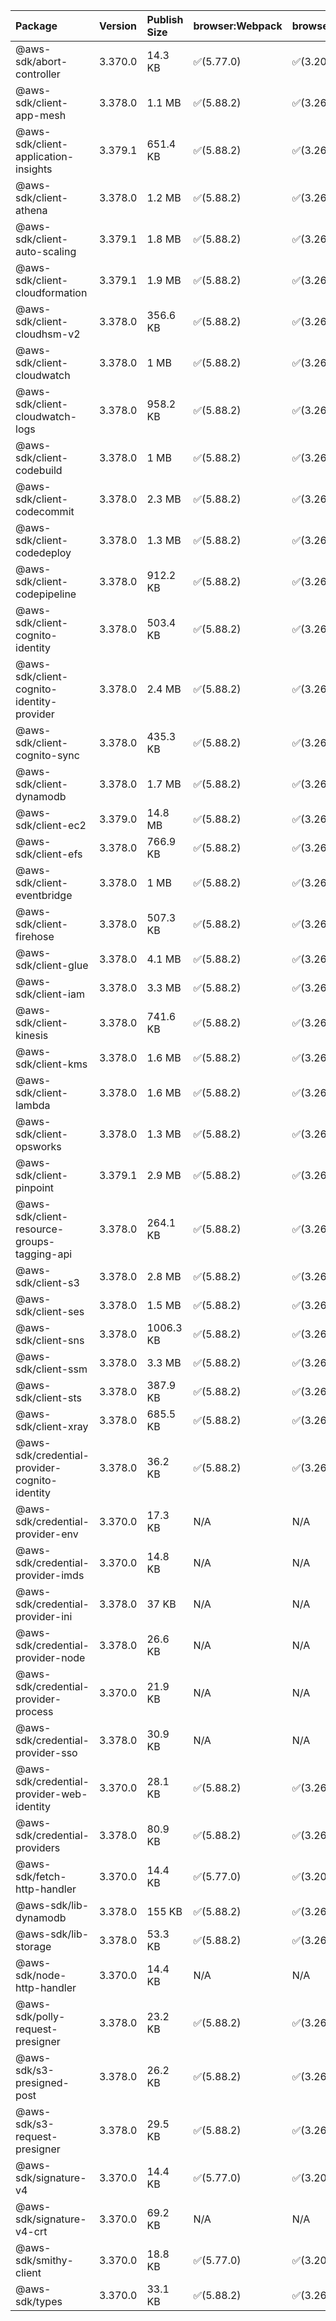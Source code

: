 | Package | Version | Publish Size | browser:Webpack | browser:Rollup | browser:EsBuild |
| :------ | :------ | :----------- | :------ | :----- | :------- |
|@aws-sdk/abort-controller|3.370.0|14.3 KB|✅(5.77.0)|✅(3.20.2)|✅(0.17.15)|
|@aws-sdk/client-app-mesh|3.378.0|1.1 MB|✅(5.88.2)|✅(3.26.3)|✅(0.18.15)|
|@aws-sdk/client-application-insights|3.379.1|651.4 KB|✅(5.88.2)|✅(3.26.3)|✅(0.18.15)|
|@aws-sdk/client-athena|3.378.0|1.2 MB|✅(5.88.2)|✅(3.26.3)|✅(0.18.15)|
|@aws-sdk/client-auto-scaling|3.379.1|1.8 MB|✅(5.88.2)|✅(3.26.3)|✅(0.18.15)|
|@aws-sdk/client-cloudformation|3.379.1|1.9 MB|✅(5.88.2)|✅(3.26.3)|✅(0.18.15)|
|@aws-sdk/client-cloudhsm-v2|3.378.0|356.6 KB|✅(5.88.2)|✅(3.26.3)|✅(0.18.15)|
|@aws-sdk/client-cloudwatch|3.378.0|1 MB|✅(5.88.2)|✅(3.26.3)|✅(0.18.15)|
|@aws-sdk/client-cloudwatch-logs|3.378.0|958.2 KB|✅(5.88.2)|✅(3.26.3)|✅(0.18.15)|
|@aws-sdk/client-codebuild|3.378.0|1 MB|✅(5.88.2)|✅(3.26.3)|✅(0.18.15)|
|@aws-sdk/client-codecommit|3.378.0|2.3 MB|✅(5.88.2)|✅(3.26.3)|✅(0.18.15)|
|@aws-sdk/client-codedeploy|3.378.0|1.3 MB|✅(5.88.2)|✅(3.26.3)|✅(0.18.15)|
|@aws-sdk/client-codepipeline|3.378.0|912.2 KB|✅(5.88.2)|✅(3.26.3)|✅(0.18.15)|
|@aws-sdk/client-cognito-identity|3.378.0|503.4 KB|✅(5.88.2)|✅(3.26.3)|✅(0.18.15)|
|@aws-sdk/client-cognito-identity-provider|3.378.0|2.4 MB|✅(5.88.2)|✅(3.26.3)|✅(0.18.15)|
|@aws-sdk/client-cognito-sync|3.378.0|435.3 KB|✅(5.88.2)|✅(3.26.3)|✅(0.18.15)|
|@aws-sdk/client-dynamodb|3.378.0|1.7 MB|✅(5.88.2)|✅(3.26.3)|✅(0.18.15)|
|@aws-sdk/client-ec2|3.379.0|14.8 MB|✅(5.88.2)|✅(3.26.3)|✅(0.18.15)|
|@aws-sdk/client-efs|3.378.0|766.9 KB|✅(5.88.2)|✅(3.26.3)|✅(0.18.15)|
|@aws-sdk/client-eventbridge|3.378.0|1 MB|✅(5.88.2)|✅(3.26.3)|✅(0.18.15)|
|@aws-sdk/client-firehose|3.378.0|507.3 KB|✅(5.88.2)|✅(3.26.3)|✅(0.18.15)|
|@aws-sdk/client-glue|3.378.0|4.1 MB|✅(5.88.2)|✅(3.26.3)|✅(0.18.15)|
|@aws-sdk/client-iam|3.378.0|3.3 MB|✅(5.88.2)|✅(3.26.3)|✅(0.18.15)|
|@aws-sdk/client-kinesis|3.378.0|741.6 KB|✅(5.88.2)|✅(3.26.3)|✅(0.18.15)|
|@aws-sdk/client-kms|3.378.0|1.6 MB|✅(5.88.2)|✅(3.26.3)|✅(0.18.15)|
|@aws-sdk/client-lambda|3.378.0|1.6 MB|✅(5.88.2)|✅(3.26.3)|✅(0.18.15)|
|@aws-sdk/client-opsworks|3.378.0|1.3 MB|✅(5.88.2)|✅(3.26.3)|✅(0.18.15)|
|@aws-sdk/client-pinpoint|3.379.1|2.9 MB|✅(5.88.2)|✅(3.26.3)|✅(0.18.15)|
|@aws-sdk/client-resource-groups-tagging-api|3.378.0|264.1 KB|✅(5.88.2)|✅(3.26.3)|✅(0.18.15)|
|@aws-sdk/client-s3|3.378.0|2.8 MB|✅(5.88.2)|✅(3.26.3)|✅(0.18.15)|
|@aws-sdk/client-ses|3.378.0|1.5 MB|✅(5.88.2)|✅(3.26.3)|✅(0.18.15)|
|@aws-sdk/client-sns|3.378.0|1006.3 KB|✅(5.88.2)|✅(3.26.3)|✅(0.18.15)|
|@aws-sdk/client-ssm|3.378.0|3.3 MB|✅(5.88.2)|✅(3.26.3)|✅(0.18.15)|
|@aws-sdk/client-sts|3.378.0|387.9 KB|✅(5.88.2)|✅(3.26.3)|✅(0.18.15)|
|@aws-sdk/client-xray|3.378.0|685.5 KB|✅(5.88.2)|✅(3.26.3)|✅(0.18.15)|
|@aws-sdk/credential-provider-cognito-identity|3.378.0|36.2 KB|✅(5.88.2)|✅(3.26.3)|✅(0.18.15)|
|@aws-sdk/credential-provider-env|3.370.0|17.3 KB|N/A|N/A|N/A|
|@aws-sdk/credential-provider-imds|3.370.0|14.8 KB|N/A|N/A|N/A|
|@aws-sdk/credential-provider-ini|3.378.0|37 KB|N/A|N/A|N/A|
|@aws-sdk/credential-provider-node|3.378.0|26.6 KB|N/A|N/A|N/A|
|@aws-sdk/credential-provider-process|3.370.0|21.9 KB|N/A|N/A|N/A|
|@aws-sdk/credential-provider-sso|3.378.0|30.9 KB|N/A|N/A|N/A|
|@aws-sdk/credential-provider-web-identity|3.370.0|28.1 KB|✅(5.88.2)|✅(3.26.3)|✅(0.18.15)|
|@aws-sdk/credential-providers|3.378.0|80.9 KB|✅(5.88.2)|✅(3.26.3)|✅(0.18.15)|
|@aws-sdk/fetch-http-handler|3.370.0|14.4 KB|✅(5.77.0)|✅(3.20.2)|✅(0.17.15)|
|@aws-sdk/lib-dynamodb|3.378.0|155 KB|✅(5.88.2)|✅(3.26.3)|✅(0.18.15)|
|@aws-sdk/lib-storage|3.378.0|53.3 KB|✅(5.88.2)|✅(3.26.3)|✅(0.18.15)|
|@aws-sdk/node-http-handler|3.370.0|14.4 KB|N/A|N/A|N/A|
|@aws-sdk/polly-request-presigner|3.378.0|23.2 KB|✅(5.88.2)|✅(3.26.3)|✅(0.18.15)|
|@aws-sdk/s3-presigned-post|3.378.0|26.2 KB|✅(5.88.2)|✅(3.26.3)|✅(0.18.15)|
|@aws-sdk/s3-request-presigner|3.378.0|29.5 KB|✅(5.88.2)|✅(3.26.3)|✅(0.18.15)|
|@aws-sdk/signature-v4|3.370.0|14.4 KB|✅(5.77.0)|✅(3.20.2)|✅(0.17.15)|
|@aws-sdk/signature-v4-crt|3.370.0|69.2 KB|N/A|N/A|N/A|
|@aws-sdk/smithy-client|3.370.0|18.8 KB|✅(5.77.0)|✅(3.20.2)|✅(0.17.15)|
|@aws-sdk/types|3.370.0|33.1 KB|✅(5.88.2)|✅(3.26.3)|✅(0.18.15)|
